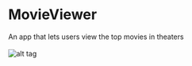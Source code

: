 # MovieViewer
An app that lets users view the top movies in theaters <br/> <br/>
![alt tag](http://i.imgur.com/nxEMcHw.gif)

